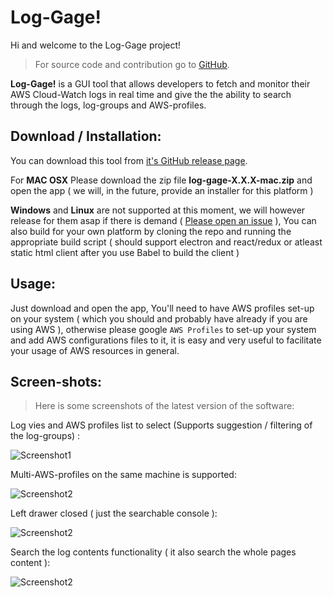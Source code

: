 # Log-Gage!

Hi and welcome to the Log-Gage project!

> For source code and contribution go to [GitHub](https://github.com/mim-Armand/log-gage).

**Log-Gage!** is a GUI tool that allows developers to fetch and monitor their AWS Cloud-Watch logs in real time and give the the ability to search through the logs, log-groups and AWS-profiles.


## Download / Installation:

You can download this tool from [it's GitHub release page](https://github.com/mim-Armand/log-gage/releases).

For **MAC OSX** Please download the zip file **log-gage-X.X.X-mac.zip** and open the app ( we will, in the future, provide an installer for this platform )

**Windows** and **Linux** are not supported at this moment, we will however release for them asap if there is demand ( [Please open an issue](https://github.com/mim-Armand/log-gage/issues) ), You can also build for your own platform by cloning the repo and running the appropriate build script ( should support electron and react/redux or atleast static html client after you use Babel to build the client )

## Usage:

Just download and open the app,
You'll need to have AWS profiles set-up on your system ( which you should and probably have already if you are using AWS ), otherwise please google `AWS Profiles` to set-up your system and add AWS configurations files to it, it is easy and very useful to facilitate your usage of AWS resources in general.


## Screen-shots:

 > Here is some screenshots of the latest version of the software:

Log vies and AWS profiles list to select (Supports suggestion / filtering of the log-groups) :

![Screenshot1](https://raw.githubusercontent.com/mim-Armand/log-gage/master/screenshots/01.jpg "Log-Gage! screenshot 01")

Multi-AWS-profiles on the same machine is supported:

![Screenshot2](https://raw.githubusercontent.com/mim-Armand/log-gage/master/screenshots/02.jpg "Log-Gage! screenshot 02")

Left drawer closed ( just the searchable console ):

![Screenshot2](https://raw.githubusercontent.com/mim-Armand/log-gage/master/screenshots/03.jpg "Log-Gage! screenshot 03")

Search the log contents functionality ( it also search the whole pages content ):

![Screenshot2](https://raw.githubusercontent.com/mim-Armand/log-gage/master/screenshots/04.jpg "Log-Gage! screenshot 04")
